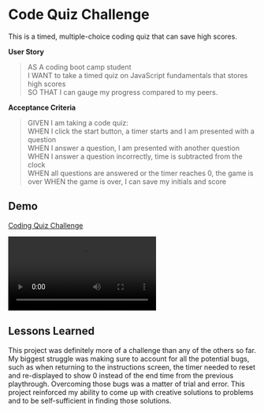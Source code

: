 
# Code Quiz Challenge

This is a timed, multiple-choice coding quiz that can save high scores.

**User Story**

> AS A coding boot camp student  
> I WANT to take a timed quiz on JavaScript fundamentals that stores high scores  
> SO THAT I can gauge my progress compared to my peers.

**Acceptance Criteria**
> GIVEN I am taking a code quiz:  
> WHEN I click the start button, a timer starts and I am presented with a question  
> WHEN I answer a question, I am presented with another question  
> WHEN I answer a question incorrectly, time is subtracted from the clock  
> WHEN all questions are answered or the timer reaches 0, the game is over
> WHEN the game is over, I can save my initials and score

## Demo

[Coding Quiz Challenge](https://devbritt.github.io/coding-quiz-challenge/)

![App Demo](./assets/images/Timed-Coding-Quiz.mp4)

## Lessons Learned

This project was definitely more of a challenge than any of the others so far. 
My biggest struggle was making sure to account for all the potential bugs, such as when returning to the instructions screen, 
the timer needed to reset and re-displayed to show 0 instead of the end time from the previous playthrough. 
Overcoming those bugs was a matter of trial and error. This project reinforced my ability to come up with creative solutions 
to problems and to be self-sufficient in finding those solutions.
